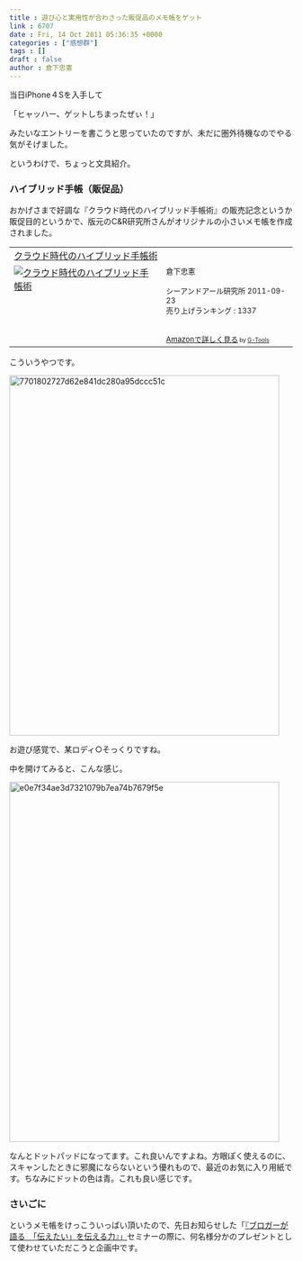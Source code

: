 ```yaml
---
title : 遊び心と実用性が合わさった販促品のメモ帳をゲット
link : 6707
date : Fri, 14 Oct 2011 05:36:35 +0000
categories : ["感想群"]
tags : []
draft : false
author : 倉下忠憲
---
```


当日iPhone４Sを入手して

「ヒャッハー、ゲットしちまったぜぃ！」

みたいなエントリーを書こうと思っていたのですが、未だに圏外待機なのでやる気がそげました。

というわけで、ちょっと文具紹介。

<h3>ハイブリッド手帳（販促品）</h3>

おかげさまで好調な『クラウド時代のハイブリッド手帳術』の販売記念というか販促目的というかで、版元のC&R研究所さんがオリジナルの小さいメモ帳を作成されました。

<table  border="0" cellpadding="5"><tr><td colspan="2"><a href="http://www.amazon.co.jp/%E3%82%AF%E3%83%A9%E3%82%A6%E3%83%89%E6%99%82%E4%BB%A3%E3%81%AE%E3%83%8F%E3%82%A4%E3%83%96%E3%83%AA%E3%83%83%E3%83%89%E6%89%8B%E5%B8%B3%E8%A1%93-%E5%80%89%E4%B8%8B%E5%BF%A0%E6%86%B2/dp/4863540914%3FSubscriptionId%3D15SMZCTB9V8NGR2TW082%26tag%3Drashita1000-22%26linkCode%3Dxm2%26camp%3D2025%26creative%3D165953%26creativeASIN%3D4863540914" target="_top">クラウド時代のハイブリッド手帳術</a><img src="http://www.assoc-amazon.jp/e/ir?t=rashita1000-22&l=ur2&o=9" width="1" height="1" style="border: none;" alt="" /></td></tr><tr><td valign="top"><a href="http://www.amazon.co.jp/%E3%82%AF%E3%83%A9%E3%82%A6%E3%83%89%E6%99%82%E4%BB%A3%E3%81%AE%E3%83%8F%E3%82%A4%E3%83%96%E3%83%AA%E3%83%83%E3%83%89%E6%89%8B%E5%B8%B3%E8%A1%93-%E5%80%89%E4%B8%8B%E5%BF%A0%E6%86%B2/dp/4863540914%3FSubscriptionId%3D15SMZCTB9V8NGR2TW082%26tag%3Drashita1000-22%26linkCode%3Dxm2%26camp%3D2025%26creative%3D165953%26creativeASIN%3D4863540914" target="_top"><img src="http://ecx.images-amazon.com/images/I/51f4RT2URdL._SL160_.jpg" border="0" alt="クラウド時代のハイブリッド手帳術" /></a></td><td valign="top"><font size="-1">倉下忠憲 <br /><br />シーアンドアール研究所  2011-09-23<br />売り上げランキング : 1337<br /><br /><br /><a href="http://www.amazon.co.jp/%E3%82%AF%E3%83%A9%E3%82%A6%E3%83%89%E6%99%82%E4%BB%A3%E3%81%AE%E3%83%8F%E3%82%A4%E3%83%96%E3%83%AA%E3%83%83%E3%83%89%E6%89%8B%E5%B8%B3%E8%A1%93-%E5%80%89%E4%B8%8B%E5%BF%A0%E6%86%B2/dp/4863540914%3FSubscriptionId%3D15SMZCTB9V8NGR2TW082%26tag%3Drashita1000-22%26linkCode%3Dxm2%26camp%3D2025%26creative%3D165953%26creativeASIN%3D4863540914" target="_top">Amazonで詳しく見る</a></font><font size="-2"> by <a href="http://www.goodpic.com/mt/aws/index.html" >G-Tools</a></font></td></tr></table>


こういうやつです。

<a href="https://rashita.net/blog/wp-content/uploads/2011/10/7701802727d62e841dc280a95dccc51c.jpeg"><img src="https://rashita.net/blog/wp-content/uploads/2011/10/7701802727d62e841dc280a95dccc51c.jpeg" alt="7701802727d62e841dc280a95dccc51c" title="7701802727d62e841dc280a95dccc51c" width="480" height="640" class="alignnone size-full wp-image-6706" /></a>

お遊び感覚で、某ロディ○そっくりですね。

中を開けてみると、こんな感じ。

<a href="https://rashita.net/blog/wp-content/uploads/2011/10/e0e7f34ae3d7321079b7ea74b7679f5e.jpeg"><img src="https://rashita.net/blog/wp-content/uploads/2011/10/e0e7f34ae3d7321079b7ea74b7679f5e.jpeg" alt="e0e7f34ae3d7321079b7ea74b7679f5e" title="e0e7f34ae3d7321079b7ea74b7679f5e" width="480" height="640" class="alignnone size-full wp-image-6708" /></a>

なんとドットパッドになってます。これ良いんですよね。方眼ぽく使えるのに、スキャンしたときに邪魔にならないという優れもので、最近のお気に入り用紙です。ちなみにドットの色は青。これも良い感じです。

<h3>さいごに</h3>
というメモ帳をけっこういっぱい頂いたので、先日お知らせした「<a href="https://rashita.net/blog/?p=6703">『ブロガーが語る　「伝えたい」を伝える力』」</a>セミナーの際に、何名様分かのプレゼントとして使わせていただこうと企画中です。